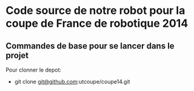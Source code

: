 Code source de notre robot pour la coupe de France de robotique 2014
=========

Commandes de base pour se lancer dans le projet
-------------------

Pour clonner le depot:
* git clone git@github.com:utcoupe/coupe14.git


